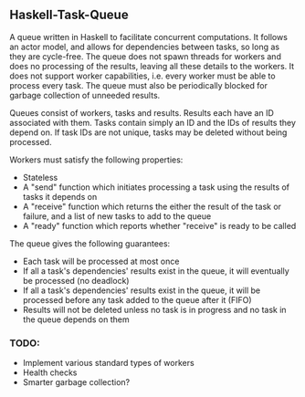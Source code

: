 Haskell-Task-Queue
------------------

A queue written in Haskell to facilitate concurrent computations.
It follows an actor model, and allows for dependencies between tasks,
so long as they are cycle-free. The queue does not spawn threads for workers and does
no processing of the results, leaving all these details to the workers.
It does not support worker capabilities, i.e. every worker must be able to process every task.
The queue must also be periodically blocked for garbage collection of unneeded results.

Queues consist of workers, tasks and results.
Results each have an ID associated with them.
Tasks contain simply an ID and the IDs of results they depend on.
If task IDs are not unique, tasks may be deleted without being processed.

Workers must satisfy the following properties:
 - Stateless
 - A "send" function which initiates processing a task using the results of tasks it depends on
 - A "receive" function which returns the either the result of the task or failure, and a list
of new tasks to add to the queue
 - A "ready" function which reports whether "receive" is ready to be called

The queue gives the following guarantees:
 - Each task will be processed at most once
 - If all a task's dependencies' results exist in the queue, it will eventually be processed (no deadlock)
 - If all a task's dependencies' results exist in the queue, it will be processed before any task added to the queue after it (FIFO)
 - Results will not be deleted unless no task is in progress and no task in the queue depends on them

### TODO:

 - Implement various standard types of workers
 - Health checks
 - Smarter garbage collection?
